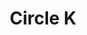 ---
title: "Circle K"
url: /albuquerque/circle-k-montgomery-boulevard-northeast/
shop: convenience
---